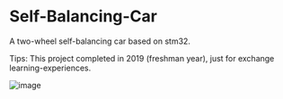 # Self-Balancing-Car
A two-wheel self-balancing car based on stm32.

Tips:
This project completed in 2019 (freshman year), just for exchange learning-experiences.

![image](https://user-images.githubusercontent.com/65596981/123504151-28024380-d68a-11eb-85b3-5b274593b166.png)
